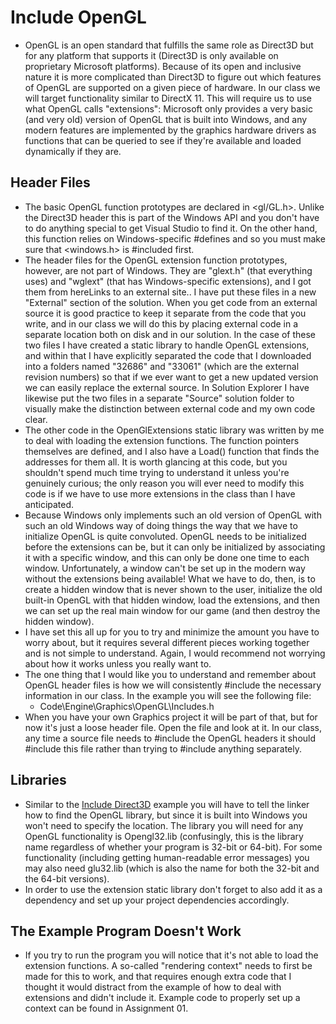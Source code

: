 ---
---

# Include OpenGL

- OpenGL is an open standard that fulfills the same role as Direct3D but for any platform that supports it (Direct3D is only available on proprietary Microsoft platforms). Because of its open and inclusive nature it is more complicated than Direct3D to figure out which features of OpenGL are supported on a given piece of hardware. In our class we will target functionality similar to DirectX 11. This will require us to use what OpenGL calls "extensions": Microsoft only provides a very basic (and very old) version of OpenGL that is built into Windows, and any modern features are implemented by the graphics hardware drivers as functions that can be queried to see if they're available and loaded dynamically if they are.

## Header Files

- The basic OpenGL function prototypes are declared in <gl/GL.h>. Unlike the Direct3D header this is part of the Windows API and you don't have to do anything special to get Visual Studio to find it. On the other hand, this function relies on Windows-specific #defines and so you must make sure that <windows.h> is #included first.
- The header files for the OpenGL extension function prototypes, however, are not part of Windows. They are "glext.h" (that everything uses) and "wglext" (that has Windows-specific extensions), and I got them from hereLinks to an external site.. I have put these files in a new "External" section of the solution. When you get code from an external source it is good practice to keep it separate from the code that you write, and in our class we will do this by placing external code in a separate location both on disk and in our solution. In the case of these two files I have created a static library to handle OpenGL extensions, and within that I have explicitly separated the code that I downloaded into a folders named "32686" and "33061" (which are the external revision numbers) so that if we ever want to get a new updated version we can easily replace the external source. In Solution Explorer I have likewise put the two files in a separate "Source" solution folder to visually make the distinction between external code and my own code clear.
- The other code in the OpenGlExtensions static library was written by me to deal with loading the extension functions. The function pointers themselves are defined, and I also have a Load() function that finds the addresses for them all. It is worth glancing at this code, but you shouldn't spend much time trying to understand it unless you're genuinely curious; the only reason you will ever need to modify this code is if we have to use more extensions in the class than I have anticipated.
- Because Windows only implements such an old version of OpenGL with such an old Windows way of doing things the way that we have to initialize OpenGL is quite convoluted. OpenGL needs to be initialized before the extensions can be, but it can only be initialized by associating it with a specific window, and this can only be done one time to each window. Unfortunately, a window can't be set up in the modern way without the extensions being available! What we have to do, then, is to create a hidden window that is never shown to the user, initialize the old built-in OpenGL with that hidden window, load the extensions, and then we can set up the real main window for our game (and then destroy the hidden window).
- I have set this all up for you to try and minimize the amount you have to worry about, but it requires several different pieces working together and is not simple to understand. Again, I would recommend not worrying about how it works unless you really want to.
- The one thing that I would like you to understand and remember about OpenGL header files is how we will consistently #include the necessary information in our class. In the example you will see the following file:
  - Code\Engine\Graphics\OpenGL\Includes.h
- When you have your own Graphics project it will be part of that, but for now it's just a loose header file. Open the file and look at it. In our class, any time a source file needs to #include the OpenGL headers it should #include this file rather than trying to #include anything separately.

## Libraries

- Similar to the [Include Direct3D](./IncludeDirect3D.md) example you will have to tell the linker how to find the OpenGL library, but since it is built into Windows you won't need to specify the location. The library you will need for any OpenGL functionality is Opengl32.lib (confusingly, this is the library name regardless of whether your program is 32-bit or 64-bit). For some functionality (including getting human-readable error messages) you may also need glu32.lib (which is also the name for both the 32-bit and the 64-bit versions).
- In order to use the extension static library don't forget to also add it as a dependency and set up your project dependencies accordingly.

## The Example Program Doesn't Work

- If you try to run the program you will notice that it's not able to load the extension functions. A so-called "rendering context" needs to first be made for this to work, and that requires enough extra code that I thought it would distract from the example of how to deal with extensions and didn't include it. Example code to properly set up a context can be found in Assignment 01.